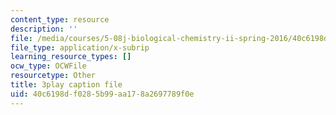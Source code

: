 ```yaml
---
content_type: resource
description: ''
file: /media/courses/5-08j-biological-chemistry-ii-spring-2016/40c6198df0285b99aa178a2697789f0e_3049806.vtt
file_type: application/x-subrip
learning_resource_types: []
ocw_type: OCWFile
resourcetype: Other
title: 3play caption file
uid: 40c6198d-f028-5b99-aa17-8a2697789f0e
---
```

